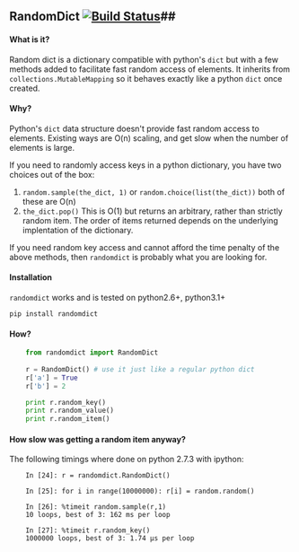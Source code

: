 ## RandomDict [![Build Status](https://travis-ci.org/robtandy/randomdict.svg)](https://travis-ci.org/robtandy/randomdict)##

#### What is it?
Random dict is a dictionary compatible with python's `dict` but with a few methods added to facilitate fast random access of elements.  It inherits from `collections.MutableMapping` so it behaves exactly like a python `dict` once created.

#### Why?
Python's `dict` data structure doesn't provide fast random access to elements.  Existing ways are O(n) scaling, and get slow when the number of elements is large.

If you need to randomly access keys in a python dictionary, you have two choices out of the box:

1. `random.sample(the_dict, 1)` or `random.choice(list(the_dict))` both of these are O(n)
2.  `the_dict.pop()` This is O(1) but returns an arbitrary, rather than strictly random item.  The order of items returned depends on the underlying implentation of the dictionary.

If you need random key access and cannot afford the time penalty of the above methods, then `randomdict` is probably what you are looking for.

#### Installation
`randomdict` works and is tested on python2.6+, python3.1+

`pip install randomdict`

#### How?
```python
    from randomdict import RandomDict
    
    r = RandomDict() # use it just like a regular python dict
    r['a'] = True
    r['b'] = 2

    print r.random_key()
    print r.random_value()
    print r.random_item()
```

#### How slow was getting a random item anyway?
The following timings where done on python 2.7.3 with ipython:
```
    In [24]: r = randomdict.RandomDict()

    In [25]: for i in range(10000000): r[i] = random.random()

    In [26]: %timeit random.sample(r,1)
    10 loops, best of 3: 162 ms per loop

    In [27]: %timeit r.random_key()
    1000000 loops, best of 3: 1.74 µs per loop

``` 


